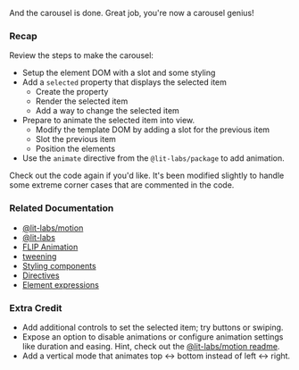 And the carousel is done. Great job, you're now a carousel genius!

### Recap

Review the steps to make the carousel:

* Setup the element DOM with a slot and some styling
* Add a `selected` property that displays the selected item
  * Create the property
  * Render the selected item
  * Add a way to change the selected item
* Prepare to animate the selected item into view.
  * Modify the template DOM by adding a slot for the previous item
  * Slot the previous item
  * Position the elements
* Use the `animate` directive from the `@lit-labs/package` to add animation.

Check out the code again if you'd like. It's been modified slightly to handle
some extreme corner cases that are commented in the code.

### Related Documentation

* [@lit-labs/motion](https://github.com/lit/lit/blob/main/packages/labs/motion/README.md#lit-labsmotion)
* [@lit-labs](https://lit.dev/docs/libraries/labs/)
* [FLIP Animation](https://aerotwist.com/blog/flip-your-animations/)
* [tweening](https://en.wikipedia.org/wiki/Inbetweening)
* [Styling components](https://lit.dev/docs/components/styles)
* [Directives](https://lit.dev/docs/templates/custom-directives/)
* [Element expressions](https://lit.dev/docs/templates/expressions/#element-expressions)

### Extra Credit
* Add additional controls to set the selected item; try buttons or swiping.
* Expose an option to disable animations or configure animation settings like
duration and easing. Hint, check out the [@lit-labs/motion readme](https://github.com/lit/lit/blob/main/packages/labs/motion/README.md#lit-labsmotion).
* Add a vertical mode that animates top <-> bottom instead of left <-> right.

